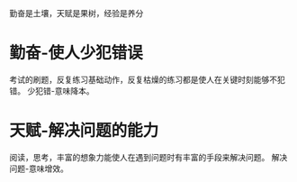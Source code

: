勤奋是土壤，天赋是果树，经验是养分
# 勤奋-使人少犯错误

考试的刷题，反复练习基础动作，反复枯燥的练习都是使人在关键时刻能够不犯错。
少犯错-意味降本。

# 天赋-解决问题的能力

阅读，思考，丰富的想象力能使人在遇到问题时有丰富的手段来解决问题。
解决问题-意味增效。